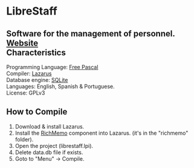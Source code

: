 # LibreStaff
Software for the management of personnel.
<br /><a href="http://www.runs.es/1/librestaff/">Website</a><br />
Characteristics
-----------------------
Programming Language: <a href="http://www.freepascal.org/">Free Pascal</a><br />
Compiler: <a href="http://www.lazarus-ide.org/">Lazarus</a><br />
Database engine: <a href="https://www.sqlite.org/">SQLite</a><br />
Languages: English, Spanish & Portuguese.  
License: GPLv3

How to Compile
--------------
1) Download & install Lazarus.<br />
2) Install the <a href="http://wiki.freepascal.org/RichMemo">RichMemo</a> component into Lazarus. (it's in the "richmemo" folder).
2) Open the project (librestaff.lpi).<br />
3) Delete data.db file if exists.<br />
4) Goto to "Menu" -> Compile.<br />
